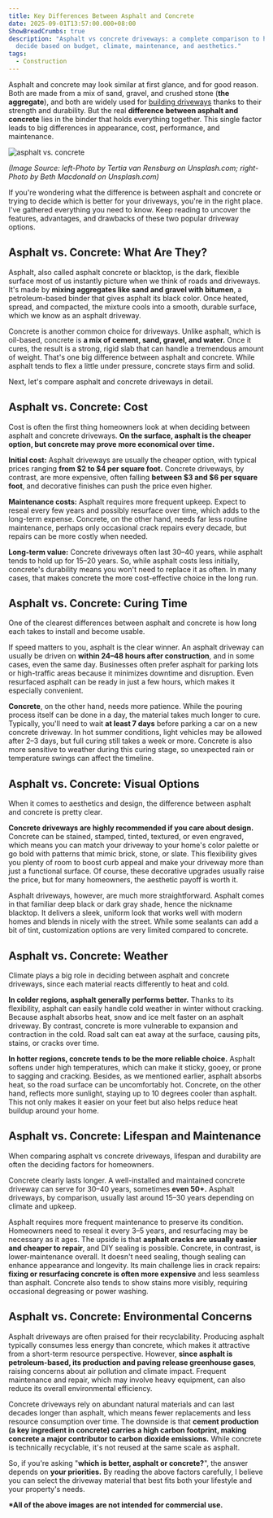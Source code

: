 ```yaml
---
title: Key Differences Between Asphalt and Concrete
date: 2025-09-01T13:57:00.000+08:00
ShowBreadCrumbs: true
description: "Asphalt vs concrete driveways: a complete comparison to help you
  decide based on budget, climate, maintenance, and aesthetics."
tags:
  - Construction
---
```

Asphalt and concrete may look similar at first glance, and for good reason. Both are made from a mix of sand, gravel, and crushed stone (**the aggregate**), and both are widely used for [building driveways](https://www.mechcarbide.com/posts/step-by-step-road-construction-process-for-modern-pavements/) thanks to their strength and durability. But the real **difference between asphalt and concrete** lies in the binder that holds everything together. This single factor leads to big differences in appearance, cost, performance,
and maintenance.

![asphalt vs. concrete](/uploads/asphalt-vs-concrete-blog-1.jpg "Asphalt vs. Concrete")

*(Image Source: left-Photo by Tertia van Rensburg on Unsplash.com; right-Photo by Beth Macdonald on Unsplash.com)*

If you're wondering what the difference is between asphalt and concrete or trying to decide which is better for your driveways, you're in the right place. I've gathered everything you need to know. Keep reading to uncover the features, advantages, and drawbacks of these two popular driveway options.

## Asphalt vs. Concrete: What Are They?

Asphalt, also called asphalt concrete or blacktop, is the dark, flexible surface most of us instantly picture when we think of roads and driveways. It's made by **mixing aggregates like sand and gravel with bitumen**, a petroleum-based binder that gives asphalt its black color. Once heated, spread, and compacted, the mixture cools into a smooth, durable surface, which we know as an asphalt driveway.

Concrete is another common choice for driveways. Unlike asphalt, which is oil-based, concrete is **a mix of cement, sand, gravel, and water.** Once it cures, the result is a strong, rigid slab that can handle a tremendous amount of weight. That's one big difference between asphalt and concrete. While asphalt tends to flex a little under pressure, concrete stays firm and solid.

Next, let's compare asphalt and concrete driveways in detail.

## Asphalt vs. Concrete: Cost

Cost is often the first thing homeowners look at when deciding between asphalt and concrete driveways. **On the surface, asphalt is the cheaper option, but concrete may prove more economical over time.**

**Initial cost:** Asphalt driveways are usually the cheaper option, with typical prices ranging **from $2 to $4 per square foot.** Concrete driveways, by contrast, are more expensive, often falling **between $3 and $6 per square foot**, and decorative finishes can push the price even higher.

**Maintenance costs:** Asphalt requires more frequent upkeep. Expect to reseal every few years and possibly resurface over time, which adds to the long-term expense. Concrete, on the other hand, needs far less routine maintenance, perhaps only occasional crack repairs every decade, but repairs can be more costly when needed.

**Long-term value:** Concrete driveways often last 30–40 years, while asphalt tends to hold up for 15–20 years. So, while asphalt costs less initially, concrete's durability means you won't need to replace it as often. In many cases, that makes concrete the more cost-effective choice in the long run.

## Asphalt vs. Concrete: Curing Time

One of the clearest differences between asphalt and concrete is how long each takes to install and become usable.

If speed matters to you, asphalt is the clear winner. An asphalt driveway can usually be driven on **within 24–48 hours after construction**, and in some cases, even the same day. Businesses often prefer asphalt for parking lots or high-traffic areas because it minimizes downtime and disruption. Even resurfaced asphalt can be ready in just a few hours, which makes it especially convenient.

**Concrete**, on the other hand, needs more patience. While the pouring process itself can be done in a day, the material takes much longer to cure. Typically, you'll need to wait **at least 7 days** before parking a car on a new concrete driveway. In hot summer conditions, light vehicles may be allowed after 2–3 days, but full curing still takes a week or more. Concrete is also more sensitive to weather during this curing stage, so unexpected rain or temperature swings can affect the timeline.

## Asphalt vs. Concrete: Visual Options

When it comes to aesthetics and design, the difference between asphalt and concrete is pretty clear.

**Concrete driveways are highly recommended if you care about design.** Concrete can be stained, stamped, tinted, textured, or even engraved, which means you can match your driveway to your home's color palette or go bold with patterns that mimic brick, stone, or slate. This flexibility gives you plenty of room to boost curb appeal and make your driveway more than just a functional surface. Of course, these decorative upgrades usually raise the price, but for many homeowners, the aesthetic payoff is worth it.

Asphalt driveways, however, are much more straightforward. Asphalt comes in that familiar deep black or dark gray shade, hence the nickname blacktop. It delivers a sleek, uniform look that works well with modern homes and blends in nicely with the street. While some sealants can add a bit of tint, customization options are very limited compared to concrete.

## Asphalt vs. Concrete: Weather

Climate plays a big role in deciding between asphalt and concrete driveways, since each material reacts differently to heat and cold.

**In colder regions, asphalt generally performs better.** Thanks to its flexibility, asphalt can easily handle cold weather in winter without cracking. Because asphalt absorbs heat, snow and ice melt faster on an asphalt driveway. By contrast, concrete is more vulnerable to expansion and contraction in the cold. Road salt can eat away at the surface, causing pits, stains, or cracks over time.

**In hotter regions, concrete tends to be the more reliable choice.** Asphalt softens under high temperatures, which can make it sticky, gooey, or prone to sagging and cracking. Besides, as we mentioned earlier, asphalt absorbs heat, so the road surface can be uncomfortably hot. Concrete, on the other hand, reflects more sunlight, staying up to 10 degrees cooler than asphalt. This not only makes it easier on your feet but also helps reduce heat buildup around your home.

## Asphalt vs. Concrete: Lifespan and Maintenance

When comparing asphalt vs concrete driveways, lifespan and durability are often the deciding factors for homeowners.

Concrete clearly lasts longer. A well-installed and maintained concrete driveway can serve for 30–40 years, sometimes **even 50+.** Asphalt driveways, by comparison, usually last around 15–30 years depending on climate and upkeep.

Asphalt requires more frequent maintenance to preserve its condition. Homeowners need to reseal it every 3–5 years, and resurfacing may be necessary as it ages. The upside is that **asphalt cracks are usually easier and cheaper to repair**, and DIY sealing is possible. Concrete, in contrast, is lower-maintenance overall. It doesn't need sealing, though sealing can enhance appearance and longevity. Its main challenge lies in crack repairs: **fixing or resurfacing concrete is often more expensive** and less seamless than asphalt. Concrete also tends to show stains more visibly, requiring occasional degreasing or power washing.

## Asphalt vs. Concrete: Environmental Concerns

Asphalt driveways are often praised for their recyclability. Producing asphalt typically consumes less energy than concrete, which makes it attractive from a short-term resource perspective. However, **since asphalt is petroleum-based, its production and paving release greenhouse gases**, raising concerns about air pollution and climate impact. Frequent maintenance and repair, which may involve heavy equipment, can also reduce its overall environmental efficiency.

Concrete driveways rely on abundant natural materials and can last decades longer than asphalt, which means fewer replacements and less resource consumption over time. The downside is that **cement production (a key ingredient in concrete) carries a high carbon footprint, making concrete a major contributor to carbon dioxide emissions.** While concrete is technically recyclable, it's not reused at the same scale as
asphalt.

So, if you're asking "**which is better, asphalt or concrete?**", the answer depends on **your priorities.** By reading the above factors carefully, I believe you can select the driveway material that best fits both your lifestyle and your property's needs.

**\*All of the above images are not intended for commercial use.**

